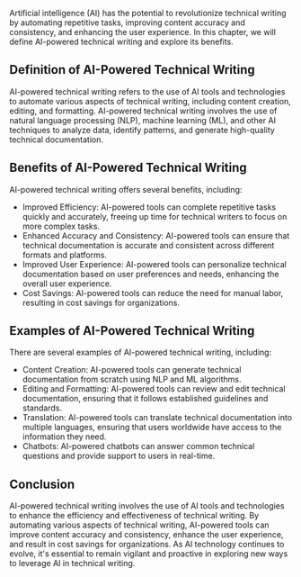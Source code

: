 

Artificial intelligence (AI) has the potential to revolutionize technical writing by automating repetitive tasks, improving content accuracy and consistency, and enhancing the user experience. In this chapter, we will define AI-powered technical writing and explore its benefits.

Definition of AI-Powered Technical Writing
------------------------------------------

AI-powered technical writing refers to the use of AI tools and technologies to automate various aspects of technical writing, including content creation, editing, and formatting. AI-powered technical writing involves the use of natural language processing (NLP), machine learning (ML), and other AI techniques to analyze data, identify patterns, and generate high-quality technical documentation.

Benefits of AI-Powered Technical Writing
----------------------------------------

AI-powered technical writing offers several benefits, including:

* Improved Efficiency: AI-powered tools can complete repetitive tasks quickly and accurately, freeing up time for technical writers to focus on more complex tasks.
* Enhanced Accuracy and Consistency: AI-powered tools can ensure that technical documentation is accurate and consistent across different formats and platforms.
* Improved User Experience: AI-powered tools can personalize technical documentation based on user preferences and needs, enhancing the overall user experience.
* Cost Savings: AI-powered tools can reduce the need for manual labor, resulting in cost savings for organizations.

Examples of AI-Powered Technical Writing
----------------------------------------

There are several examples of AI-powered technical writing, including:

* Content Creation: AI-powered tools can generate technical documentation from scratch using NLP and ML algorithms.
* Editing and Formatting: AI-powered tools can review and edit technical documentation, ensuring that it follows established guidelines and standards.
* Translation: AI-powered tools can translate technical documentation into multiple languages, ensuring that users worldwide have access to the information they need.
* Chatbots: AI-powered chatbots can answer common technical questions and provide support to users in real-time.

Conclusion
----------

AI-powered technical writing involves the use of AI tools and technologies to enhance the efficiency and effectiveness of technical writing. By automating various aspects of technical writing, AI-powered tools can improve content accuracy and consistency, enhance the user experience, and result in cost savings for organizations. As AI technology continues to evolve, it's essential to remain vigilant and proactive in exploring new ways to leverage AI in technical writing.
